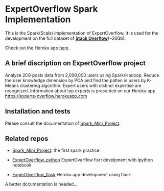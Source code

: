 # ExpertOverflow Spark Implementation

This is the Spark(Scala) implementation of ExpertOverflow. It is used for the
development on the full dataset of [**Stack Overflow**](http://stackoverflow.com/)(~20Gb). 

Check out the Heroku app [here](https://experts-overflow.herokuapp.com).

## A brief discription on ExpertOverflow project

Analyze 20G posts data from 2,000,000 users using Spark/Hadoop. Reduce the user knowledge dimension by PCA and find the patten in users by K-Means clustering algorithm. Expert users with distinct expertise are recognized. Information about top experts is presented on our Heroku app https://experts-overflow.herokuapp.com

## Installation and tests

Please consult the documentation of [Spark_Mini_Project](https://github.com/FangMath/Spark_Mini_Project).

## Related repos

* [Spark_Mini_Project](https://github.com/FangMath/Spark_Mini_Project): the first spark practice

* [ExpertOverflow_python](https://github.com/FangMath/ExpertOverflow_python) ExpertOverflow fisrt develpment with ipython notebook

* [ExpertOverflow_flask](https://github.com/FangMath/ExpertOverflow_flask) Heroku app development using flask



A better documentation is needed...
